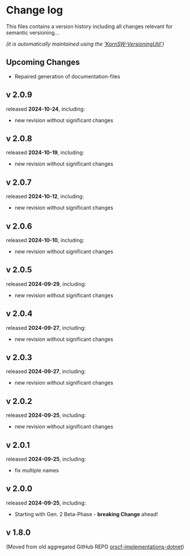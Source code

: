 # Change log
This files contains a version history including all changes relevant for semantic versioning...

*(it is automatically maintained using the ['KornSW-VersioningUtil'](https://github.com/KornSW/VersioningUtil))*




## Upcoming Changes

* Repaired generation of documentation-files



## v 2.0.9
released **2024-10-24**, including:
 - new revision without significant changes



## v 2.0.8
released **2024-10-19**, including:
 - new revision without significant changes



## v 2.0.7
released **2024-10-12**, including:
 - new revision without significant changes



## v 2.0.6
released **2024-10-10**, including:
 - new revision without significant changes



## v 2.0.5
released **2024-09-29**, including:
 - new revision without significant changes



## v 2.0.4
released **2024-09-27**, including:
 - new revision without significant changes



## v 2.0.3
released **2024-09-27**, including:
 - new revision without significant changes



## v 2.0.2
released **2024-09-25**, including:
 - new revision without significant changes



## v 2.0.1
released **2024-09-25**, including:
 - fix multiple names



## v 2.0.0
released **2024-09-25**, including:
 - Starting with Gen. 2 Beta-Phase - **breaking Change** ahead!



## v 1.8.0
(Moved from old aggregated GitHub REPO [orscf-implementations-dotnet](https://github.com/orscf/orscf-implementations-dotnet))


